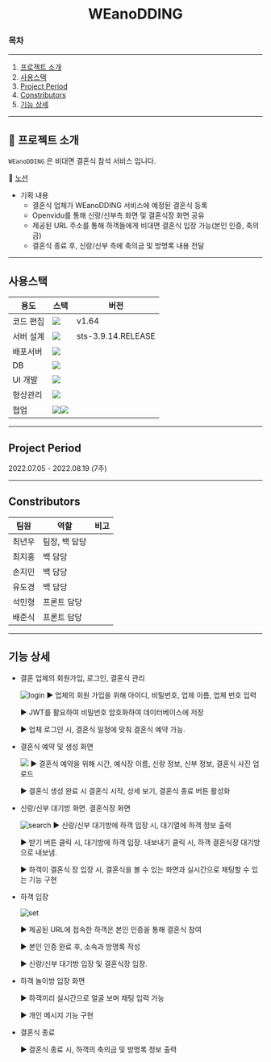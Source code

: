 <h1 align="center">WEanoDDING</h1>

### 목차

---

1. [프로젝트 소개](#-프로젝트-소개)
2. [사용스택](#사용스택)
3. [Project Period](#project-period)
4. [Constributors](#constributors)
5. [기능 상세](#기능-상세)

---

## 📖 프로젝트 소개

`WEanoDDING` 은 비대면 결혼식 참석 서비스 입니다.


📜 [노션]([https://ionized-sugar-931.notion.site/B-Noty-cf7e5b4f43754c178652ae2f23698852](https://www.notion.so/_-1ff8c6b9b3bd4252861787b404e733d4))

-   기획 내용
    - 결혼식 업체가 WEanoDDING 서비스에 예정된 결혼식 등록
    - Openvidu를 통해 신랑/신부측 화면 및 결혼식장 화면 공유
    - 제공된 URL 주소를 통해 하객들에게 비대면 결혼식 입장 가능(본인 인증, 축의금)
    - 결혼식 종료 후, 신랑/신부 측에 축의금 및 방명록 내용 전달
---

## 사용스택

| 용도      | 스택                                                                                                                                                                                                           | 버전  |
| --------- | -------------------------------------------------------------------------------------------------------------------------------------------------------------------------------------------------------------- | ----- |
| 코드 편집 | <img src="https://img.shields.io/badge/Visual Studio Code-007ACC?style=plastic&logo=Visual Studio Code&logoColor=white">                                                                                       | v1.64 |
| 서버 설계         | <img src="https://img.shields.io/badge/Spring-339933?style=plastic&logo=Spring&logoColor=white"> | sts-3.9.14.RELEASE |
| 배포서버          | <img src="https://img.shields.io/badge/Amazon AWS-232F3E?style=plastic&logo=Amazon%20AWS&logoColor=white"> |        
| DB        | <img src="https://img.shields.io/badge/MySQL-FFCA28?style=plastic&logo=MySQL&logoColor=white">                                                                                                              |       |
| UI 개발           | <img src="https://img.shields.io/badge/Vue.js-4FC08D?style=plastic&logo=Vue.js&logoColor=white"> |                    |
| 형상관리  | <img src="https://img.shields.io/badge/git-F05032?style=plastic&logo=git&logoColor=white">                                                                                                                     |       |
| 협업      | <img src="https://img.shields.io/badge/Jira Software-0052CC?style=plastic&logo=Jira Software&logoColor=white"><img src="https://img.shields.io/badge/Notion-000000?style=plastic&logo=Notion&logoColor=white"> |       |

---

## Project Period

2022.07.05 - 2022.08.19 (7주)

---

## Constributors

| 팀원   | 역할                             | 비고 |
| ------ | -------------------------------- | ---- | 
| 최년우 | 팀장, 백 담당               |      | 
| 최지홍 | 백 담당                       |      |
| 손지민 | 백 담당                       |      |
| 유도경 | 백 담당                           |      |
| 석민형 | 프론트 담당                       |      |
| 배준식 | 프론트 담당                           |      |

---

## 기능 상세

-   결혼 업체의 회원가입, 로그인, 결혼식 관리

       ![login](https://user-images.githubusercontent.com/88392868/171982162-e68359c3-3ca6-49cb-9067-cd99f6b47940.gif)
    ▶ 업체의 회원 가입을 위해 아이디, 비밀번호, 업체 이름, 업체 번호 입력 

    ▶ JWT를 활요하여 비밀번호 암호화하여 데이터베이스에 저장

    ▶ 업체 로그인 시, 결혼식 일정에 맞춰 결혼식 예약 가능.
        
-   결혼식 예약 및 생성 화면

       <img src="exec/main.gif">
    ▶ 결혼식 예약을 위해 시간, 예식장 이름, 신랑 정보, 신부 정보, 결혼식 사진 업로드

    ▶ 결혼식 생성 완료 시 결혼식 시작, 상세 보기, 결혼식 종료 버튼 활성화

-   신랑/신부 대기방 화면. 결혼식장 화면

       ![search](https://user-images.githubusercontent.com/88392868/171982260-f6cb2834-5cca-407a-bfa8-c40091089f81.gif)
        ▶ 신랑/신부 대기방에 하객 입장 시, 대기열에 하객 정보 출력

    ▶ 받기 버튼 클릭 시, 대기방에 하객 입장. 내보내기 클릭 시, 하객 결혼식장 대기방으로 내보냄.

    ▶ 하객이 결혼식 장 입장 시, 결혼식을 볼 수 있는 화면과 실시간으로 채팅할 수 있는 기능 구현

-   하객 입장

       ![set](https://user-images.githubusercontent.com/88392868/171982282-86304238-e33f-4a6c-a843-323161172f71.gif)

    ▶ 제공된 URL에 접속한 하객은 본인 인증을 통해 결혼식 참여
    
    ▶ 본인 인증 완료 후, 소속과 방명록 작성
    
    ▶ 신랑/신부 대기방 입장 및 결혼식장 입장.

-   하객 놀이방 입장 화면

    ▶ 하객끼리 실시간으로 얼굴 보며 채팅 입력 가능
    
    ▶ 개인 메시지 기능 구현
-   결혼식 종료

    ▶ 결혼식 종료 시, 하객의 축의금 및 방명록 정보 출력

